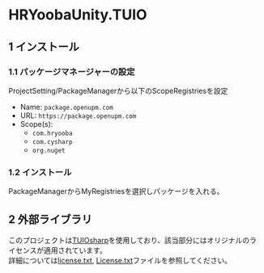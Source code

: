 # HRYoobaUnity.TUIO
## 1 インストール
### 1.1 パッケージマネージャーの設定
ProjectSetting/PackageManagerから以下のScopeRegistriesを設定
- Name: `package.openupm.com`
- URL: `https://package.openupm.com`
- Scope(s): 
  - `com.hryooba`
  - `com.cysharp`
  - `org.nuget`

### 1.2 インストール
PackageManagerからMyRegistriesを選択しパッケージを入れる。

## 2 外部ライブラリ
このプロジェクトは[TUIOsharp](https://github.com/valyard/TUIOsharp)を使用しており、該当部分にはオリジナルのライセンスが適用されています。  
詳細については[license.txt](https://github.com/HRYooba/HRYoobaUnity.TUIO/blob/main/Runtime/Plugins/TUIOsharp/license.txt), [License.txt](https://github.com/HRYooba/HRYoobaUnity.TUIO/blob/main/Runtime/Plugins/OSCsharp/License.txt)ファイルを参照してください。
